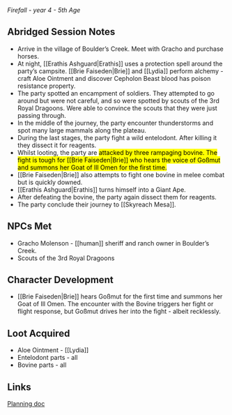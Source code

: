 *Firefall - year 4 - 5th Age* 
## Abridged Session Notes
* Arrive in the village of Boulder’s Creek. Meet with Gracho and purchase horses.
* At night, [[Erathis Ashguard|Erathis]] uses a protection spell around the party’s campsite. [[Brie Faiseden|Brie]] and [[Lydia]] perform alchemy - craft Aloe Ointment and discover Cepholon Beast blood has poison resistance property.
* The party spotted an encampment of soldiers. They attempted to go around but were not careful, and so were spotted by scouts of the 3rd Royal Dragoons. Were able to convince the scouts that they were just passing through.
* In the middle of the journey, the party encounter thunderstorms and spot many large mammals along the plateau.
* During the last stages, the party fight a wild entelodont. After killing it they dissect it for reagents. 
* Whilst looting, the party are <mark>attacked by three rampaging bovine. The fight is tough for [[Brie Faiseden|Brie]] who hears the voice of Goßmut and summons her Goat of Ill Omen for the first time.</mark>
* [[Brie Faiseden|Brie]] also attempts to fight one bovine in melee combat but is quickly downed.
* [[Erathis Ashguard|Erathis]] turns himself into a Giant Ape.
* After defeating the bovine, the party again dissect them for reagents.
* The party conclude their journey to [[Skyreach Mesa]].
## NPCs Met
* Gracho Molenson - [[human]] sheriff and ranch owner in Boulder’s Creek.
* Scouts of the 3rd Royal Dragoons
## Character Development
* [[Brie Faiseden|Brie]] hears Goßmut for the first time and summons her Goat of Ill Omen. The encounter with the Bovine triggers her fight or flight response, but Goßmut drives her into the fight - albeit recklessly.
## Loot Acquired
* Aloe Ointment - [[Lydia]]
* Entelodont parts - all
* Bovine parts - all
## Links
[Planning doc](https://docs.google.com/document/d/1OOQ4XLljrJwP9PGsN1ksA2uOANT7mqtmZx9-heJzKiM/edit#heading=h.kbsob52vo31t)
